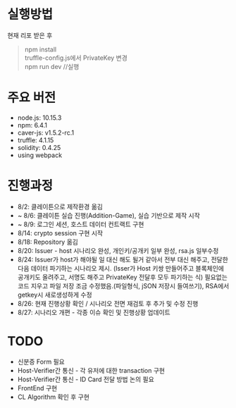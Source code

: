 # 실행방법
현재 리포 받은 후 
> npm install <br>
> truffle-config.js에서 PrivateKey 변경 <br>
> npm run dev //실행

# 주요 버전
- node.js: 10.15.3
- npm: 6.4.1
- caver-js: v1.5.2-rc.1
- truffle: 4.1.15
- solidity: 0.4.25
- using webpack


# 진행과정
- 8/2: 클레이튼으로 제작환경 옮김
- ~ 8/6: 클레이튼 실습 진행(Addition-Game), 실습 기반으로 제작 시작
- ~ 8/9: 로그인 세션, 호스트 데이터 컨트랙트 구현
- 8/14: crypto session 구현 시작 
- 8/18: Repository 옮김
- 8/20: Issuer - host 시나리오 완성, 개인키/공개키 일부 완성, rsa.js 일부수정
- 8/24: Issuer가 host가 해야될 일 대신 해도 될거 같아서 전부 대신 해주고, 전달한다음 데이터 파기하는 시나리오 제시.
        (Isser가 Host 키쌍 만들어주고 블록체인에 공개키도 올려주고, 서명도 해주고 PrivateKey 전달후 모두 파기하는 식)
        필요없는 코드 지우고 파일 저장 조금 수정했음.(파일형식, jSON 저장시 들여쓰기), RSA에서 getkey시 새로생성하게 수정
- 8/26: 현재 진행상황 확인 / 시나리오 전면 재검토 후 추가 및 수정 진행
- 8/27: 시나리오 개편 - 각종 이슈 확인 및 진행상황 업데이트


# TODO
- 신분증 Form 필요
- Host-Verifier간 통신 - 각 유저에 대한 transaction 구현
- Host-Verifier간 통신 - ID Card 전달 방법 논의 필요
- FrontEnd 구현
- CL Algorithm 확인 후 구현



